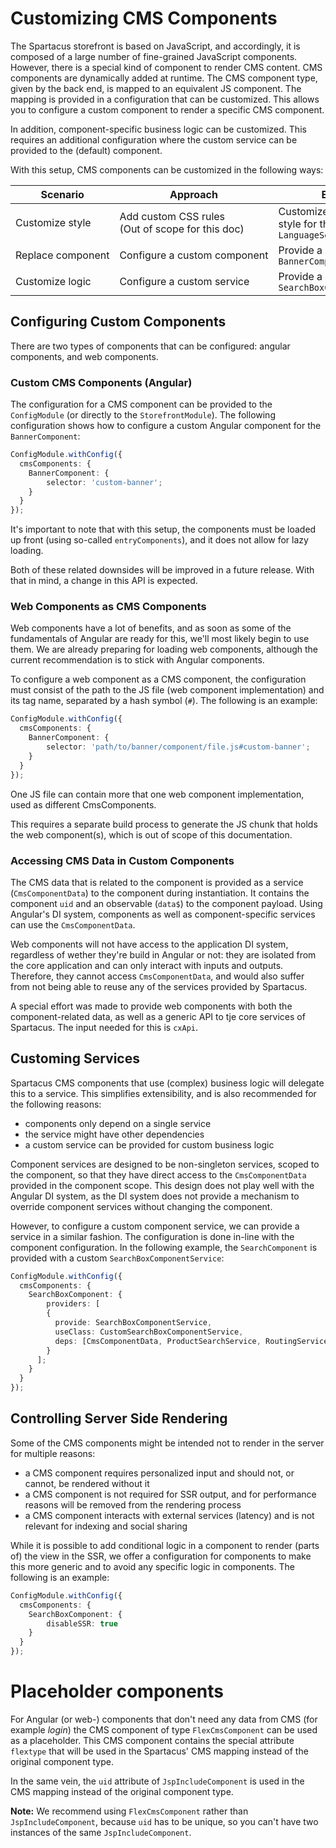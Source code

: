 # Customizing CMS Components

The Spartacus storefront is based on JavaScript, and accordingly, it is composed of a large number of fine-grained JavaScript components. However, there is a special kind of component to render CMS content. CMS components are dynamically added at runtime. The CMS component type, given by the back end, is mapped to an equivalent JS component. The mapping is provided in a configuration that can be customized. This allows you to configure a custom component to render a specific CMS component.

In addition, component-specific business logic can be customized. This requires an additional configuration where the custom service can be provided to the (default) component.

With this setup, CMS components can be customized in the following ways:

| Scenario          | Approach                                             | Example                                              |
| ----------------- | ---------------------------------------------------- | ---------------------------------------------------- |
| Customize style   | Add custom CSS rules<br/>(Out of scope for this doc) | Customize component style for the `LanguageSelector` |
| Replace component | Configure a custom component                         | Provide a custom `BannerComponent`                   |
| Customize logic   | Configure a custom service                           | Provide a custom `SearchBoxComponentService`         |

## Configuring Custom Components

There are two types of components that can be configured: angular components, and web components.

### Custom CMS Components (Angular)

The configuration for a CMS component can be provided to the `ConfigModule` (or directly to the `StorefrontModule`). The following configuration shows how to configure a custom Angular component for the `BannerComponent`:

```typescript
ConfigModule.withConfig({
  cmsComponents: {
    BannerComponent: {
        selector: 'custom-banner';
    }
  }
});
```

It's important to note that with this setup, the components must be loaded up front (using so-called `entryComponents`), and it does not allow for lazy loading.

Both of these related downsides will be improved in a future release. With that in mind, a change in this API is expected.

### Web Components as CMS Components

Web components have a lot of benefits, and as soon as some of the fundamentals of Angular are ready for this, we'll most likely begin to use them. We are already preparing for loading web components, although the current recommendation is to stick with Angular components.

To configure a web component as a CMS component, the configuration must consist of the path to the JS file (web component implementation) and its tag name, separated by a hash symbol (`#`). The following is an example:

```typescript
ConfigModule.withConfig({
  cmsComponents: {
    BannerComponent: {
        selector: 'path/to/banner/component/file.js#custom-banner';
    }
  }
});
```

One JS file can contain more that one web component implementation, used as different CmsComponents. 

This requires a separate build process to generate the JS chunk that holds the web component(s), which is out of scope of this documentation. 


### Accessing CMS Data in Custom Components

The CMS data that is related to the component is provided as a service (`CmsComponentData`) to the component during instantiation. It contains the component `uid` and an observable (`data$`) to the component payload. Using Angular's DI system, components as well as component-specific services can use the `CmsComponentData`.

Web components will not have access to the application DI system, regardless of wether they're build in Angular or not: they are isolated from the core application and can only interact with inputs and outputs. Therefore, they cannot access `CmsComponentData`, and would also suffer from not being able to reuse any of the services provided by Spartacus.

A special effort was made to provide web components with both the component-related data, as well as a generic API to tje core services of Spartacus. The input needed for this is `cxApi`.

## Customing Services

Spartacus CMS components that use (complex) business logic will delegate this to a service. This simplifies extensibility, and is also recommended for the following reasons:

- components only depend on a single service
- the service might have other dependencies
- a custom service can be provided for custom business logic

Component services are designed to be non-singleton services, scoped to the component, so that they have direct access to the `CmsComponentData` provided in the component scope. This design does not play well with the Angular DI system, as the DI system does not provide a mechanism to override component services without changing the component.

However, to configure a custom component service, we can provide a service in a similar fashion. The configuration is done in-line with the component configuration. In the following example, the `SearchComponent` is provided with a custom `SearchBoxComponentService`:

```typescript
ConfigModule.withConfig({
  cmsComponents: {
    SearchBoxComponent: {
        providers: [
        {
          provide: SearchBoxComponentService,
          useClass: CustomSearchBoxComponentService,
          deps: [CmsComponentData, ProductSearchService, RoutingService]
        }
      ];
    }
  }
});
```

## Controlling Server Side Rendering

Some of the CMS components might be intended not to render in the server for multiple reasons:

- a CMS component requires personalized input and should not, or cannot, be rendered without it
- a CMS component is not required for SSR output, and for performance reasons will be removed from the rendering process
- a CMS component interacts with external services (latency) and is not relevant for indexing and social sharing

While it is possible to add conditional logic in a component to render (parts of) the view in the SSR, we offer a configuration for components to make this more generic and to avoid any specific logic in components. The following is an example:

```typescript
ConfigModule.withConfig({
  cmsComponents: {
    SearchBoxComponent: {
        disableSSR: true
    }
  }
});
```


# Placeholder components

For Angular (or web-) components that don't need any data from CMS (for example *login*) the CMS component of type `FlexCmsComponent` can be used as a placeholder. This CMS component contains the special attribute `flextype` that will be used in the Spartacus' CMS mapping instead of the original component type.

In the same vein, the `uid` attribute of `JspIncludeComponent` is used in the CMS mapping instead of the original component type.

**Note:** We recommend using `FlexCmsComponent` rather than `JspIncludeComponent`, because `uid` has to be unique, so you can't have two instances of the same `JspIncludeComponent`.